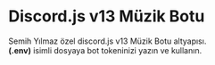 # Discord.js v13 Müzik Botu

Semih Yılmaz özel discord.js v13 Müzik Botu altyapısı.<br>
<b>(.env)</b> isimli dosyaya bot tokeninizi yazın ve kullanın.<br>
